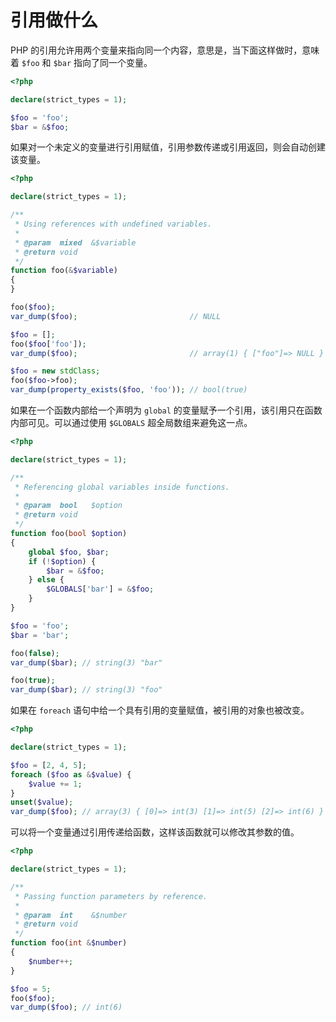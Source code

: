 # 引用做什么

PHP 的引用允许用两个变量来指向同一个内容，意思是，当下面这样做时，意味着 `$foo` 和 `$bar` 指向了同一个变量。

```php
<?php

declare(strict_types = 1);

$foo = 'foo';
$bar = &$foo;

```

如果对一个未定义的变量进行引用赋值，引用参数传递或引用返回，则会自动创建该变量。

```php
<?php

declare(strict_types = 1);

/**
 * Using references with undefined variables.
 *
 * @param  mixed  &$variable
 * @return void
 */
function foo(&$variable)
{
}

foo($foo);
var_dump($foo);                         // NULL

$foo = [];
foo($foo['foo']);
var_dump($foo);                         // array(1) { ["foo"]=> NULL }

$foo = new stdClass;
foo($foo->foo);
var_dump(property_exists($foo, 'foo')); // bool(true)

```

如果在一个函数内部给一个声明为 `global` 的变量赋予一个引用，该引用只在函数内部可见。可以通过使用 `$GLOBALS` 超全局数组来避免这一点。

```php
<?php

declare(strict_types = 1);

/**
 * Referencing global variables inside functions.
 *
 * @param  bool   $option
 * @return void
 */
function foo(bool $option)
{
    global $foo, $bar;
    if (!$option) {
        $bar = &$foo;
    } else {
        $GLOBALS['bar'] = &$foo;
    }
}

$foo = 'foo';
$bar = 'bar';

foo(false);
var_dump($bar); // string(3) "bar"

foo(true);
var_dump($bar); // string(3) "foo"

```

如果在 `foreach` 语句中给一个具有引用的变量赋值，被引用的对象也被改变。

```php
<?php

declare(strict_types = 1);

$foo = [2, 4, 5];
foreach ($foo as &$value) {
    $value += 1;
}
unset($value);
var_dump($foo); // array(3) { [0]=> int(3) [1]=> int(5) [2]=> int(6) }

```

可以将一个变量通过引用传递给函数，这样该函数就可以修改其参数的值。

```php
<?php

declare(strict_types = 1);

/**
 * Passing function parameters by reference.
 *
 * @param  int    &$number
 * @return void
 */
function foo(int &$number)
{
    $number++;
}

$foo = 5;
foo($foo);
var_dump($foo); // int(6)

```


